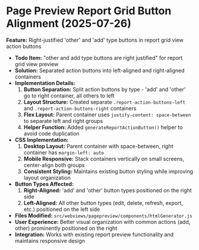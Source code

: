 # Page Preview Report Grid Button Alignment (2025-07-26)
**Feature:** Right-justified 'other' and 'add' type buttons in report grid view action buttons
- **Todo Item:** "other and add type buttons are right justified" for report grid view preview
- **Solution:** Separated action buttons into left-aligned and right-aligned containers
- **Implementation Details:**
  1. **Button Separation:** Split action buttons by type - 'add' and 'other' go to right container, all others to left
  2. **Layout Structure:** Created separate `.report-action-buttons-left` and `.report-action-buttons-right` containers
  3. **Flex Layout:** Parent container uses `justify-content: space-between` to separate left and right groups
  4. **Helper Function:** Added `generateReportActionButton()` helper to avoid code duplication
- **CSS Implementation:**
  1. **Desktop Layout:** Parent container with space-between, right container has `margin-left: auto`
  2. **Mobile Responsive:** Stack containers vertically on small screens, center-align both groups
  3. **Consistent Styling:** Maintains existing button styling while improving layout organization
- **Button Types Affected:**
  1. **Right-Aligned:** 'add' and 'other' button types positioned on the right side
  2. **Left-Aligned:** All other button types (edit, delete, refresh, export, etc.) positioned on the left side
- **Files Modified:** `src/webviews/pagepreview/components/htmlGenerator.js`
- **User Experience:** Better visual organization with common actions (add, other) prominently positioned on the right
- **Integration:** Works with existing report preview functionality and maintains responsive design
